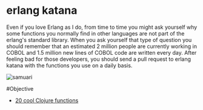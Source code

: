erlang katana
======

Even if you love Erlang as I do, from time to time you might ask yourself why some functions you normally find in other languages are not part of the erlang's standard library. When you ask yourself that type of question you should remember that an estimated 2 million people are currently working in COBOL and 1.5 million new lines of COBOL code are written every day. After feeling bad for those developers, you should send a pull request to erlang katana with the functions you use on a daily basis.

![samuari](https://raw.githubusercontent.com/unbalancedparentheses/katana/master/images/samurai.jpg)

#Objective
- [20 cool Clojure functions](https://daveyarwood.github.io/2014/07/30/20-cool-clojure-functions/)
